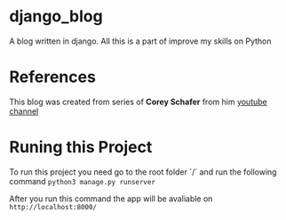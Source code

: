 # django_blog
A blog written in django.
All this is a part of improve my skills on Python




# References
This blog was created from series of **Corey Schafer** from him [youtube channel](https://www.youtube.com/channel/UCCezIgC97PvUuR4_gbFUs5g)


# Runing this Project
To run this project you need go to the root folder ´/´ and run the following command
```python3 manage.py runserver```

After you run this command the app will be avaliable on ``http://localhost:8000/``

